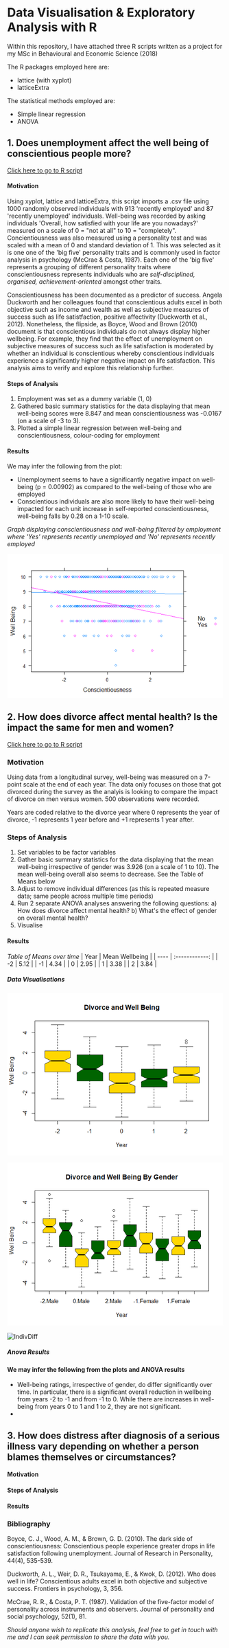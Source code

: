 # Data Visualisation & Exploratory Analysis with R 

Within this repository, I have attached three R scripts written as a project for my MSc in Behavioural and Economic Science (2018)

The R packages employed here are:
* lattice (with xyplot)
* latticeExtra

The statistical methods employed are: 
* Simple linear regression 
* ANOVA

## 1. Does unemployment affect the well being of conscientious people more? 

[Click here to go to R script](https://github.com/trisharjani/R_codes/blob/master/Question1.R)

#### Motivation ####
Using xyplot, lattice and latticeExtra, this script imports a .csv file using 1000 randomly observed individuals with 913 'recently employed' and 87 'recently unemployed' individuals. Well-being was recorded by asking individuals 'Overall, how satisfied with your life are you nowadays?' measured on a scale of 0 = "not at all" to 10 = "completely". Concientiousness was also measured using a personality test and was scaled with a mean of 0 and standard deviation of 1. This was selected as it is one one of the 'big five' personality traits and is commonly used in factor analysis in psychology (McCrae & Costa, 1987). Each one of the 'big five' represents a grouping of different personality traits where conscientiousness represents individuals who are _self-disciplined, organised, achievement-oriented_ amongst other traits. 

Conscientiousness has been documented as a predictor of success. Angela Duckworth and her colleagues found that conscientious adults excel in both objective such as income and wealth as well as subjective measures of success such as life satistfaction, positive affectivity (Duckworth et al., 2012). Nonetheless, the flipside, as Boyce, Wood and Brown (2010) document is that conscientious individuals do not always display higher wellbeing. For example, they find that the effect of unemployment on subjective measures of success such as life satisfaction is moderated by whether an individual is conscientious whereby conscientious individuals experience a significantly higher negative impact on life satisfaction. This analysis aims to verify and explore this relationship further.   

#### Steps of Analysis #### 
1. Employment was set as a dummy variable (1, 0)
2. Gathered basic summary statistics for the data displaying that mean well-being scores were 8.847 and mean conscientiousness was -0.0167 (on a scale of -3 to 3). 
3. Plotted a simple linear regression between well-being and conscientiousness, colour-coding for employment

#### Results ####
We may infer the following from the plot:
* Unemployment seems to have a significantly negative impact on well-being (p = 0.00902) as compared to the well-being of those who are employed 
* Conscientious individuals are also more likely to have their well-being impacted for each unit increase in self-reported conscientiousness, well-being falls by 0.28 on a 1-10 scale. 

*Graph displaying conscientiousness and well-being filtered by employment where 'Yes' represents recently unemployed and 'No' represents recently employed*

![Graph](https://github.com/trisharjani/R_codes/blob/master/images/Rplot.png)

## 2. How does divorce affect mental health? Is the impact the same for men and women? 

[Click here to go to R script](https://github.com/trisharjani/R_codes/blob/master/Question2.R)

### Motivation ####
Using data from a longitudinal survey, well-being was measured on a 7-point scale at the end of each year. The data only focuses on those that got divorced during the survey as the analyis is looking to compare the impact of divorce on men versus women. 500 observations were recorded.

Years are coded relative to the divorce year where 0 represents the year of divorce, -1 represents 1 year before and +1 represents 1 year after. 

### Steps of Analysis #### 
1. Set variables to be factor variables 
2. Gather basic summary statistics for the data displaying that the mean well-being irrespective of gender was 3.926 (on a scale of 1 to 10). The mean well-being overall also seems to decrease. See the Table of Means below 
3. Adjust to remove individual differences (as this is repeated measure data; same people across multiple time periods) 
4. Run 2 separate ANOVA analyses answering the following questions: 
    a) How does divorce affect mental health?
    b) What's the effect of gender on overall mental health? 
5. Visualise

#### Results #### 
*Table of Means over time* 
| Year | Mean Wellbeing |
| ---- | :------------: |
|  -2  |      5.12      |
|  -1  |      4.34      |
|   0  |      2.95      | 
|   1  |      3.38      |
|   2  |      3.84      |

##### Data Visualisations ##### 

![Boxplot1](https://github.com/trisharjani/R_codes/blob/master/images/Rplot02.png)

![Boxplot2](https://github.com/trisharjani/R_codes/blob/master/images/Rplot03.png)

![IndivDiff]()

##### Anova Results ##### 


#### We may infer the following from the plots and ANOVA results #####
* Well-being ratings, irrespective of gender, do differ significantly over time. In particular, there is a significant overall reduction in wellbeing from years -2 to -1 and from -1 to 0. While there are increases in well-being from years 0 to 1 and 1 to 2, they are not significant. 
* 

## 3. How does distress after diagnosis of a serious illness vary depending on whether a person blames themselves or circumstances? 

#### Motivation #### 


#### Steps of Analysis ####


#### Results #### 


### Bibliography ### 

Boyce, C. J., Wood, A. M., & Brown, G. D. (2010). The dark side of conscientiousness: Conscientious people experience greater drops in life satisfaction following unemployment. Journal of Research in Personality, 44(4), 535-539.

Duckworth, A. L., Weir, D. R., Tsukayama, E., & Kwok, D. (2012). Who does well in life? Conscientious adults excel in both objective and subjective success. Frontiers in psychology, 3, 356.

McCrae, R. R., & Costa, P. T. (1987). Validation of the five-factor model of personality across instruments and observers. Journal of personality and social psychology, 52(1), 81.

*Should anyone wish to replicate this analysis, feel free to get in touch with me and I can seek permission to share the data with you.*
